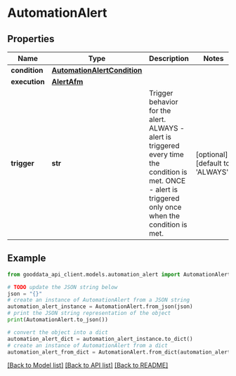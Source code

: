 # AutomationAlert


## Properties

Name | Type | Description | Notes
------------ | ------------- | ------------- | -------------
**condition** | [**AutomationAlertCondition**](AutomationAlertCondition.md) |  | 
**execution** | [**AlertAfm**](AlertAfm.md) |  | 
**trigger** | **str** | Trigger behavior for the alert. ALWAYS - alert is triggered every time the condition is met. ONCE - alert is triggered only once when the condition is met.  | [optional] [default to 'ALWAYS']

## Example

```python
from gooddata_api_client.models.automation_alert import AutomationAlert

# TODO update the JSON string below
json = "{}"
# create an instance of AutomationAlert from a JSON string
automation_alert_instance = AutomationAlert.from_json(json)
# print the JSON string representation of the object
print(AutomationAlert.to_json())

# convert the object into a dict
automation_alert_dict = automation_alert_instance.to_dict()
# create an instance of AutomationAlert from a dict
automation_alert_from_dict = AutomationAlert.from_dict(automation_alert_dict)
```
[[Back to Model list]](../README.md#documentation-for-models) [[Back to API list]](../README.md#documentation-for-api-endpoints) [[Back to README]](../README.md)


